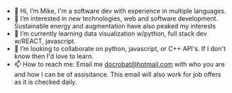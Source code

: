 - 👋 Hi, I’m Mike, I'm a software dev with experience in multiple languages.
- 👀 I’m interested in new technologies, web and software development. Sustainable energy and augmentation have also peaked my interests
- 🌱 I’m currently learning data visualization w/python, full stack dev w/REACT, javascript.
- 💞️ I’m looking to collaborate on python, javascript, or C++ API's. If I don't know then I'd love to learn.
- 📫 How to reach me: Email me docrobat@hotmail.com with who you are and how I can be of assisitance. This email will also work for job
offers as it is checked daily.
